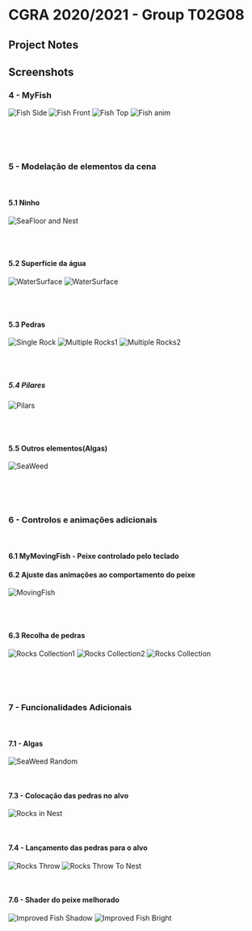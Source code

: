 # CGRA 2020/2021 - Group T02G08

## Project Notes



## Screenshots

### 4 - MyFish

![Fish Side](screenshots/proj-t2g8-1_3.png)
![Fish Front](screenshots/proj-t2g8-1_2.png)
![Fish Top](screenshots/proj-t2g8-1_1.png)
![Fish anim](screenshots/proj-t2g8-1.gif)

<br/><br/><br/>



### 5 - Modelação de elementos da cena

<br/>

#### 5.1  Ninho

![SeaFloor and Nest](screenshots/proj-t2g8-2.png)

<br/><br/>

#### 5.2  Superfície da água

![WaterSurface](screenshots/proj-t2g8-3.png)
![WaterSurface](screenshots/proj-t2g8-3.gif)

<br/><br/>

#### 5.3  Pedras

![Single Rock](screenshots/proj-t2g8-4_1.png)
![Multiple Rocks1](screenshots/proj-t2g8-4_2.png)
![Multiple Rocks2](screenshots/proj-t2g8-4_3.png)

<br/><br/>

##### 5.4  Pilares

![Pilars](screenshots/proj-t2g8-5.png)

<br/><br/>

#### 5.5  Outros elementos(Algas)

![SeaWeed](screenshots/proj-t2g8-6.png)

<br/><br/><br/>



### 6 - Controlos e animações adicionais

<br/>

#### 6.1 MyMovingFish - Peixe controlado pelo teclado
#### 6.2 Ajuste das animações ao comportamento do peixe

![MovingFish](screenshots/proj-t2g8-7_1.gif)

<br/><br/>

#### 6.3 Recolha de pedras

![Rocks Collection1](screenshots/proj-t2g8-7_31.png)
![Rocks Collection2](screenshots/proj-t2g8-7_32.png)
![Rocks Collection](screenshots/proj-t2g8-7_3.gif)

<br/><br/><br/>




### 7 - Funcionalidades Adicionais

<br/>

#### 7.1 - Algas

![SeaWeed Random](screenshots/proj-t2g8-8_1.png)

<br/>

#### 7.3 - Colocação das pedras no alvo

![Rocks in Nest](screenshots/proj-t2g8-8_3.png)

<br/>

#### 7.4 - Lançamento das pedras para o alvo

![Rocks Throw](screenshots/proj-t2g8-41.gif)
![Rocks Throw To Nest](screenshots/proj-t2g8-42.gif)

<br/>

#### 7.6 - Shader do peixe melhorado

![Improved Fish Shadow](screenshots/proj-t2g8-61.png)
![Improved Fish Bright](screenshots/proj-t2g8-62.png)




